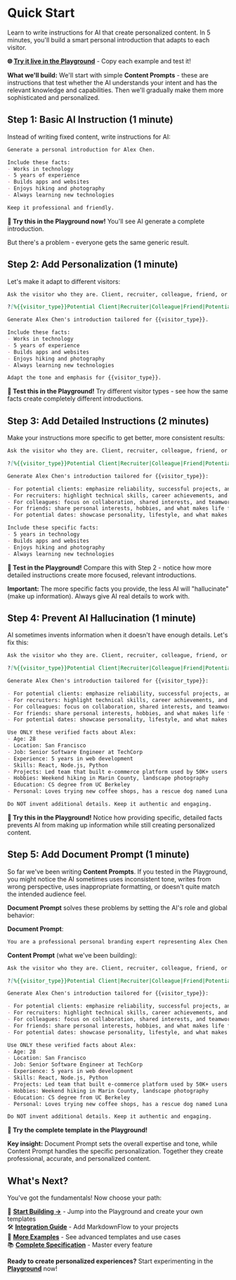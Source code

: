 # Quick Start

Learn to write instructions for AI that create personalized content. In 5 minutes, you'll build a smart personal introduction that adapts to each visitor.

**🌐 [Try it live in the Playground](https://play.mdflow.run)** - Copy each example and test it!

**What we'll build:** We'll start with simple **Content Prompts** - these are instructions that test whether the AI understands your intent and has the relevant knowledge and capabilities. Then we'll gradually make them more sophisticated and personalized.

## Step 1: Basic AI Instruction (1 minute)

Instead of writing fixed content, write instructions for AI:

```markdown
Generate a personal introduction for Alex Chen.

Include these facts:
- Works in technology
- 5 years of experience
- Builds apps and websites
- Enjoys hiking and photography
- Always learning new technologies

Keep it professional and friendly.
```

**🚀 Try this in the Playground now!** You'll see AI generate a complete introduction.

But there's a problem - everyone gets the same generic result.

## Step 2: Add Personalization (1 minute)

Let's make it adapt to different visitors:

```markdown
Ask the visitor who they are. Client, recruiter, colleague, friend, or potential date?

?[%{{visitor_type}}Potential Client|Recruiter|Colleague|Friend|Potential Date]

Generate Alex Chen's introduction tailored for {{visitor_type}}.

Include these facts:
- Works in technology  
- 5 years of experience
- Builds apps and websites
- Enjoys hiking and photography
- Always learning new technologies

Adapt the tone and emphasis for {{visitor_type}}.
```

**🚀 Test this in the Playground!** Try different visitor types - see how the same facts create completely different introductions.

## Step 3: Add Detailed Instructions (2 minutes)

Make your instructions more specific to get better, more consistent results:

```markdown
Ask the visitor who they are. Client, recruiter, colleague, friend, or potential date?

?[%{{visitor_type}}Potential Client|Recruiter|Colleague|Friend|Potential Date]

Generate Alex Chen's introduction tailored for {{visitor_type}}:

- For potential clients: emphasize reliability, successful projects, and problem-solving skills
- For recruiters: highlight technical skills, career achievements, and professional growth  
- For colleagues: focus on collaboration, shared interests, and teamwork
- For friends: share personal interests, hobbies, and what makes life fun
- For potential dates: showcase personality, lifestyle, and what makes relationships enjoyable

Include these specific facts:
- 5 years in technology
- Builds apps and websites
- Enjoys hiking and photography
- Always learning new technologies
```

**🚀 Test in the Playground!** Compare this with Step 2 - notice how more detailed instructions create more focused, relevant introductions.

**Important:** The more specific facts you provide, the less AI will "hallucinate" (make up information). Always give AI real details to work with.

## Step 4: Prevent AI Hallucination (1 minute)

AI sometimes invents information when it doesn't have enough details. Let's fix this:

```markdown
Ask the visitor who they are. Client, recruiter, colleague, friend, or potential date?

?[%{{visitor_type}}Potential Client|Recruiter|Colleague|Friend|Potential Date]

Generate Alex Chen's introduction tailored for {{visitor_type}}:

- For potential clients: emphasize reliability, successful projects, and problem-solving skills
- For recruiters: highlight technical skills, career achievements, and professional growth  
- For colleagues: focus on collaboration, shared interests, and teamwork
- For friends: share personal interests, hobbies, and what makes life fun
- For potential dates: showcase personality, lifestyle, and what makes relationships enjoyable

Use ONLY these verified facts about Alex:
- Age: 28
- Location: San Francisco
- Job: Senior Software Engineer at TechCorp
- Experience: 5 years in web development
- Skills: React, Node.js, Python
- Projects: Led team that built e-commerce platform used by 50K+ users
- Hobbies: Weekend hiking in Marin County, landscape photography
- Education: CS degree from UC Berkeley
- Personal: Loves trying new coffee shops, has a rescue dog named Luna

Do NOT invent additional details. Keep it authentic and engaging.
```

**🚀 Try this in the Playground!** Notice how providing specific, detailed facts prevents AI from making up information while still creating personalized content.

## Step 5: Add Document Prompt (1 minute)

So far we've been writing **Content Prompts**. If you tested in the Playground, you might notice the AI sometimes uses inconsistent tone, writes from wrong perspective, uses inappropriate formatting, or doesn't quite match the intended audience feel.

**Document Prompt** solves these problems by setting the AI's role and global behavior:

**Document Prompt**:

```markdown
You are a professional personal branding expert representing Alex Chen. Create compelling, authentic introductions on his behalf that highlight his strengths while maintaining his genuine personality. Ensure each introduction feels natural when Alex is introducing himself to {{visitor_type}}.
```

**Content Prompt** (what we've been building):

```markdown
Ask the visitor who they are. Client, recruiter, colleague, friend, or potential date?

?[%{{visitor_type}}Potential Client|Recruiter|Colleague|Friend|Potential Date]

Generate Alex Chen's introduction tailored for {{visitor_type}}:

- For potential clients: emphasize reliability, successful projects, and problem-solving skills
- For recruiters: highlight technical skills, career achievements, and professional growth  
- For colleagues: focus on collaboration, shared interests, and teamwork
- For friends: share personal interests, hobbies, and what makes life fun
- For potential dates: showcase personality, lifestyle, and what makes relationships enjoyable

Use ONLY these verified facts about Alex:
- Age: 28
- Location: San Francisco
- Job: Senior Software Engineer at TechCorp
- Experience: 5 years in web development
- Skills: React, Node.js, Python
- Projects: Led team that built e-commerce platform used by 50K+ users
- Hobbies: Weekend hiking in Marin County, landscape photography
- Education: CS degree from UC Berkeley
- Personal: Loves trying new coffee shops, has a rescue dog named Luna

Do NOT invent additional details. Keep it authentic and engaging.
```

**🚀 Try the complete template in the Playground!**

**Key insight:** Document Prompt sets the overall expertise and tone, while Content Prompt handles the specific personalization. Together they create professional, accurate, and personalized content.

## What's Next?

You've got the fundamentals! Now choose your path:

🚀 **[Start Building →](https://play.mdflow.run)** - Jump into the Playground and create your own templates  
🛠️ **[Integration Guide](integration.md)** - Add MarkdownFlow to your projects  
🎯 **[More Examples](../examples/index.md)** - See advanced templates and use cases  
📚 **[Complete Specification](../specification/overview.md)** - Master every feature  

**Ready to create personalized experiences?** Start experimenting in the **[Playground](https://play.mdflow.run)** now!
